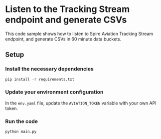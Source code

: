 # Listen to the Tracking Stream endpoint and generate CSVs

This code sample shows how to listen to Spire Aviation Tracking Stream endpoint, and generate CSVs in 60 minute data buckets.

## Setup

### Install the necessary dependencies

```py
pip install -r requirements.txt
```

### Update your environment configuration

In the `env.yaml` file, update the `AVIATION_TOKEN` variable with your own API token.

### Run the code

```
python main.py
```